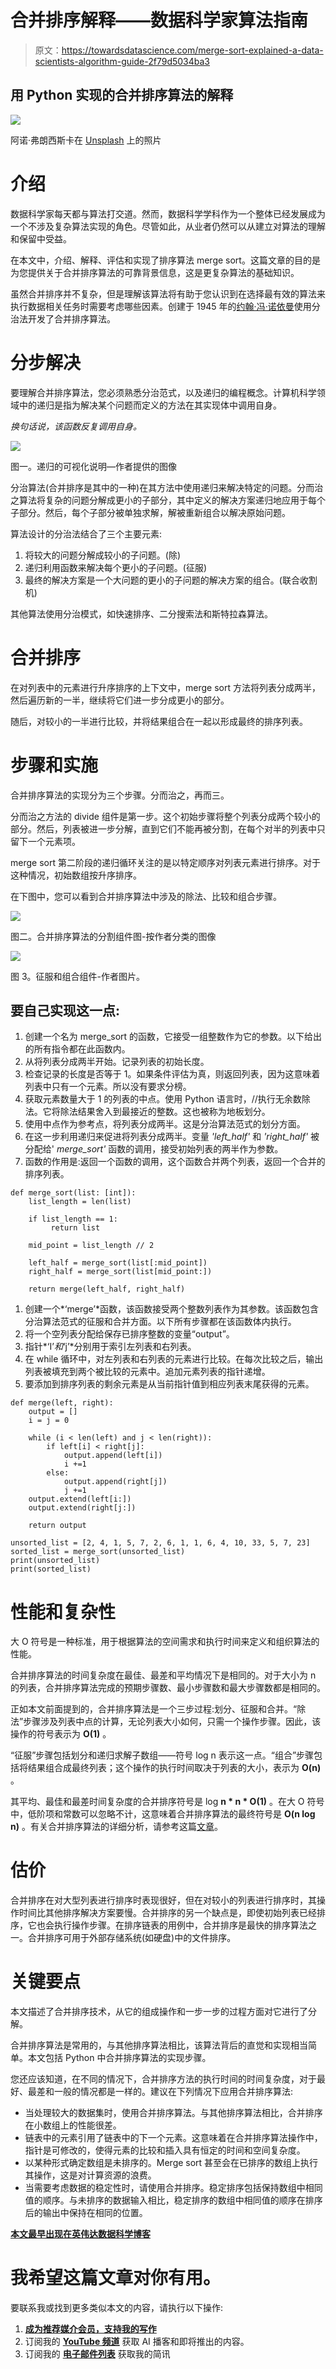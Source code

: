 # 合并排序解释——数据科学家算法指南

> 原文：<https://towardsdatascience.com/merge-sort-explained-a-data-scientists-algorithm-guide-2f79d5034ba3>

## 用 Python 实现的合并排序算法的解释

![](img/58ca382bcde1341a8192651d1498dd6d.png)

阿诺·弗朗西斯卡在 [Unsplash](https://unsplash.com/s/photos/code?utm_source=unsplash&utm_medium=referral&utm_content=creditCopyText) 上的照片

# 介绍

数据科学家每天都与算法打交道。然而，数据科学学科作为一个整体已经发展成为一个不涉及复杂算法实现的角色。尽管如此，从业者仍然可以从建立对算法的理解和保留中受益。

在本文中，介绍、解释、评估和实现了排序算法 merge sort。这篇文章的目的是为您提供关于合并排序算法的可靠背景信息，这是更复杂算法的基础知识。

虽然合并排序并不复杂，但是理解该算法将有助于您认识到在选择最有效的算法来执行数据相关任务时需要考虑哪些因素。创建于 1945 年的[约翰·冯·诺依曼](https://en.wikipedia.org/wiki/John_von_Neumann)使用分治法开发了合并排序算法。

# 分步解决

要理解合并排序算法，您必须熟悉分治范式，以及递归的编程概念。计算机科学领域中的递归是指为解决某个问题而定义的方法在其实现体中调用自身。

*换句话说，该函数反复调用自身。*

![](img/056f07caa10b49f280e37e224b6bf781.png)

图一。递归的可视化说明—作者提供的图像

分治算法(合并排序是其中的一种)在其方法中使用递归来解决特定的问题。分而治之算法将复杂的问题分解成更小的子部分，其中定义的解决方案递归地应用于每个子部分。然后，每个子部分被单独求解，解被重新组合以解决原始问题。

算法设计的分治法结合了三个主要元素:

1.  将较大的问题分解成较小的子问题。(除)
2.  递归利用函数来解决每个更小的子问题。(征服)
3.  最终的解决方案是一个大问题的更小的子问题的解决方案的组合。(联合收割机)

其他算法使用分治模式，如快速排序、二分搜索法和斯特拉森算法。

# 合并排序

在对列表中的元素进行升序排序的上下文中，merge sort 方法将列表分成两半，然后遍历新的一半，继续将它们进一步分成更小的部分。

随后，对较小的一半进行比较，并将结果组合在一起以形成最终的排序列表。

# 步骤和实施

合并排序算法的实现分为三个步骤。分而治之，再而三。

分而治之方法的 divide 组件是第一步。这个初始步骤将整个列表分成两个较小的部分。然后，列表被进一步分解，直到它们不能再被分割，在每个对半的列表中只留下一个元素项。

merge sort 第二阶段的递归循环关注的是以特定顺序对列表元素进行排序。对于这种情况，初始数组按升序排序。

在下图中，您可以看到合并排序算法中涉及的除法、比较和组合步骤。

![](img/3456648dea8e37f4a3bdbe751dd178db.png)

图二。合并排序算法的分割组件图-按作者分类的图像

![](img/e01d8d6788c089d7abe236bff57d5b09.png)

图 3。征服和组合组件-作者图片。

## 要自己实现这一点:

1.  创建一个名为 merge_sort 的函数，它接受一组整数作为它的参数。以下给出的所有指令都在此函数内。
2.  从将列表分成两半开始。记录列表的初始长度。
3.  检查记录的长度是否等于 1。如果条件评估为真，则返回列表，因为这意味着列表中只有一个元素。所以没有要求分榜。
4.  获取元素数量大于 1 的列表的中点。使用 Python 语言时，//执行无余数除法。它将除法结果舍入到最接近的整数。这也被称为地板划分。
5.  使用中点作为参考点，将列表分成两半。这是分治算法范式的划分方面。
6.  在这一步利用递归来促进将列表分成两半。变量 *'left_half'* 和 *'right_half'* 被分配给' *merge_sort'* 函数的调用，接受初始列表的两半作为参数。
7.  函数的作用是:返回一个函数的调用，这个函数合并两个列表，返回一个合并的排序列表。

```
def merge_sort(list: [int]):
    list_length = len(list)

    if list_length == 1:
         return list

    mid_point = list_length // 2

    left_half = merge_sort(list[:mid_point])
    right_half = merge_sort(list[mid_point:])

    return merge(left_half, right_half)
```

1.  创建一个*‘merge’*函数，该函数接受两个整数列表作为其参数。该函数包含分治算法范式的征服和合并方面。以下所有步骤都在该函数体内执行。
2.  将一个空列表分配给保存已排序整数的变量“output”。
3.  指针*‘I’*和*‘j’*分别用于索引左列表和右列表。
4.  在 while 循环中，对左列表和右列表的元素进行比较。在每次比较之后，输出列表被填充到两个被比较的元素中。追加元素列表的指针递增。
5.  要添加到排序列表的剩余元素是从当前指针值到相应列表末尾获得的元素。

```
def merge(left, right):
    output = []
    i = j = 0

    while (i < len(left) and j < len(right)):
        if left[i] < right[j]:
            output.append(left[i])
            i +=1
        else:
            output.append(right[j])
            j +=1
    output.extend(left[i:])
    output.extend(right[j:])

    return output

unsorted_list = [2, 4, 1, 5, 7, 2, 6, 1, 1, 6, 4, 10, 33, 5, 7, 23]
sorted_list = merge_sort(unsorted_list)
print(unsorted_list)
print(sorted_list)
```

# 性能和复杂性

大 O 符号是一种标准，用于根据算法的空间需求和执行时间来定义和组织算法的性能。

合并排序算法的时间复杂度在最佳、最差和平均情况下是相同的。对于大小为 n 的列表，合并排序算法完成的预期步骤数、最小步骤数和最大步骤数都是相同的。

正如本文前面提到的，合并排序算法是一个三步过程:划分、征服和合并。“除法”步骤涉及列表中点的计算，无论列表大小如何，只需一个操作步骤。因此，该操作的符号表示为 **O(1)** 。

“征服”步骤包括划分和递归求解子数组——符号 log n 表示这一点。“组合”步骤包括将结果组合成最终列表；这个操作的执行时间取决于列表的大小，表示为 **O(n)** 。

其平均、最佳和最差时间复杂度的合并排序符号是 log **n * n * O(1)** 。在大 O 符号中，低阶项和常数可以忽略不计，这意味着合并排序算法的最终符号是 **O(n log n)** 。有关合并排序算法的详细分析，请参考这篇[文章](https://www.khanacademy.org/computing/computer-science/algorithms/merge-sort/a/analysis-of-merge-sort)。

# 估价

合并排序在对大型列表进行排序时表现很好，但在对较小的列表进行排序时，其操作时间比其他排序解决方案要慢。合并排序的另一个缺点是，即使初始列表已经排序，它也会执行操作步骤。在排序链表的用例中，合并排序是最快的排序算法之一。合并排序可用于外部存储系统(如硬盘)中的文件排序。

# 关键要点

本文描述了合并排序技术，从它的组成操作和一步一步的过程方面对它进行了分解。

合并排序算法是常用的，与其他排序算法相比，该算法背后的直觉和实现相当简单。本文包括 Python 中合并排序算法的实现步骤。

您还应该知道，在不同的情况下，合并排序方法的执行时间的时间复杂度，对于最好、最差和一般的情况都是一样的。建议在下列情况下应用合并排序算法:

*   当处理较大的数据集时，使用合并排序算法。与其他排序算法相比，合并排序在小数组上的性能很差。
*   链表中的元素引用了链表中的下一个元素。这意味着在合并排序算法操作中，指针是可修改的，使得元素的比较和插入具有恒定的时间和空间复杂度。
*   以某种形式确定数组是未排序的。Merge sort 甚至会在已排序的数组上执行其操作，这是对计算资源的浪费。
*   当需要考虑数据的稳定性时，请使用合并排序。稳定排序包括保持数组中相同值的顺序。与未排序的数据输入相比，稳定排序的数组中相同值的顺序在排序后的输出中保持在相同的位置。

[**本文最早出现在英伟达数据科学博客**](https://developer.nvidia.com/blog/merge-sort-explained-a-data-scientists-algorithm-guide/)

# 我希望这篇文章对你有用。

要联系我或找到更多类似本文的内容，请执行以下操作:

1.  [**成为推荐媒介会员，支持我的写作**](https://richmondalake.medium.com/membership)
2.  订阅我的 [**YouTube 频道**](https://www.youtube.com/channel/UCNNYpuGCrihz_YsEpZjo8TA) 获取 AI 播客和即将推出的内容。
3.  订阅我的 [**电子邮件列表**](https://richmond-alake.ck.page/c8e63294ee) 获取我的简讯
